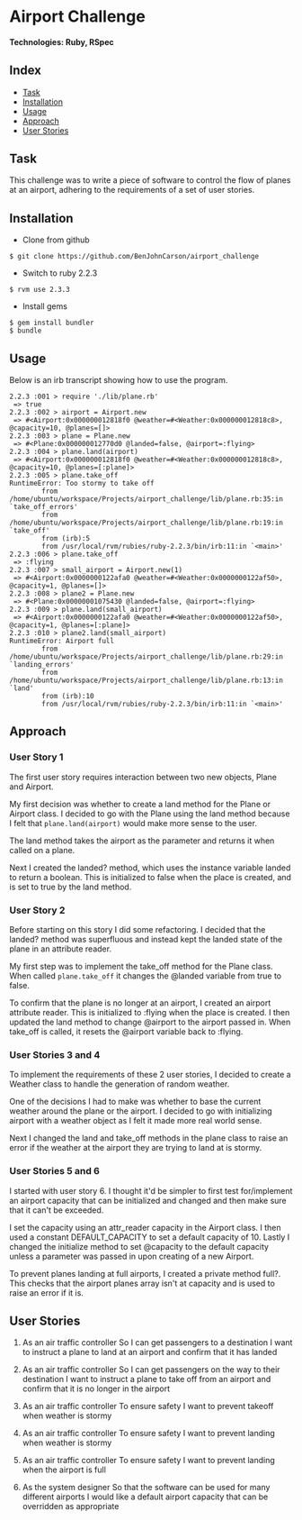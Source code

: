 # Airport Challenge
#### Technologies: Ruby, RSpec

## Index
* [Task](#Task)
* [Installation](#Install)
* [Usage](#Usage)
* [Approach](#Approach)
* [User Stories](#Stories)

## <a name="Task">Task</a>
This challenge was to write a piece of software to control the flow of planes at an airport, adhering to the requirements of a set of user stories.

## <a name="Install">Installation</a>
* Clone from github
```
$ git clone https://github.com/BenJohnCarson/airport_challenge
```

* Switch to ruby 2.2.3
```
$ rvm use 2.3.3
```

* Install gems
```
$ gem install bundler
$ bundle
```

## <a name="Usage">Usage</a>
Below is an irb transcript showing how to use the program. 

```
2.2.3 :001 > require './lib/plane.rb'
 => true 
2.2.3 :002 > airport = Airport.new
 => #<Airport:0x000000012818f0 @weather=#<Weather:0x000000012818c8>, @capacity=10, @planes=[]> 
2.2.3 :003 > plane = Plane.new
 => #<Plane:0x000000012770d0 @landed=false, @airport=:flying> 
2.2.3 :004 > plane.land(airport)
 => #<Airport:0x000000012818f0 @weather=#<Weather:0x000000012818c8>, @capacity=10, @planes=[:plane]> 
2.2.3 :005 > plane.take_off
RuntimeError: Too stormy to take off
        from /home/ubuntu/workspace/Projects/airport_challenge/lib/plane.rb:35:in `take_off_errors'
        from /home/ubuntu/workspace/Projects/airport_challenge/lib/plane.rb:19:in `take_off'
        from (irb):5
        from /usr/local/rvm/rubies/ruby-2.2.3/bin/irb:11:in `<main>'
2.2.3 :006 > plane.take_off
 => :flying 
2.2.3 :007 > small_airport = Airport.new(1)
 => #<Airport:0x0000000122afa0 @weather=#<Weather:0x0000000122af50>, @capacity=1, @planes=[]> 
2.2.3 :008 > plane2 = Plane.new
 => #<Plane:0x00000001075430 @landed=false, @airport=:flying> 
2.2.3 :009 > plane.land(small_airport)
 => #<Airport:0x0000000122afa0 @weather=#<Weather:0x0000000122af50>, @capacity=1, @planes=[:plane]> 
2.2.3 :010 > plane2.land(small_airport)
RuntimeError: Airport full
        from /home/ubuntu/workspace/Projects/airport_challenge/lib/plane.rb:29:in `landing_errors'
        from /home/ubuntu/workspace/Projects/airport_challenge/lib/plane.rb:13:in `land'
        from (irb):10
        from /usr/local/rvm/rubies/ruby-2.2.3/bin/irb:11:in `<main>'
```




## <a name="Approach">Approach</a>
### User Story 1
The first user story requires interaction between two new objects, Plane and Airport.

My first decision was whether to create a land method for the Plane or Airport class. I decided to go with the Plane using the land method because I felt that ```plane.land(airport)``` would make more sense to the user.

The land method takes the airport as the parameter and returns it when called on a plane.

Next I created the landed? method, which uses the instance variable landed to return a boolean. This is initialized to false when the place is created, and is set to true by the land method.

### User Story 2
Before starting on this story I did some refactoring. I decided that the landed? method was superfluous and instead kept the landed state of the plane in an attribute reader.

My first step was to implement the take\_off method for the Plane class. When called ```plane.take_off``` it changes the @landed variable from true to false.

To confirm that the plane is no longer at an airport, I created an airport attribute reader. This is initialized to :flying when the place is created. I then updated the land method to change @airport to the airport passed in. When take_off is called, it resets the @airport variable back to :flying.

### User Stories 3 and 4
To implement the requirements of these 2 user stories, I decided to create a Weather class to handle the generation of random weather.

One of the decisions I had to make was whether to base the current weather around the plane or the airport. I decided to go with initializing airport with a weather object as I felt it made more real world sense.

Next I changed the land and take_off methods in the plane class to raise an error if the weather at the airport they are trying to land at is stormy.

### User Stories 5 and 6
I started with user story 6. I thought it'd be simpler to first test for/implement an airport capacity that can be initialized and changed and then make sure that it can't be exceeded.

I set the capacity using an attr\_reader capacity in the Airport class. I then used a constant DEFAULT\_CAPACITY to set a default capacity of 10. Lastly I changed the initialize method to set @capacity to the default capacity unless a parameter was passed in upon creating of a new Airport.

To prevent planes landing at full airports, I created a private method full?. This checks that the airport planes array isn't at capacity and is used to raise an error if it is.

## <a name="Stories">User Stories</a>
1. As an air traffic controller 
So I can get passengers to a destination 
I want to instruct a plane to land at an airport and confirm that it has landed 

2. As an air traffic controller 
So I can get passengers on the way to their destination 
I want to instruct a plane to take off from an airport and confirm that it is no longer in the airport

3. As an air traffic controller 
To ensure safety 
I want to prevent takeoff when weather is stormy 

4. As an air traffic controller 
To ensure safety 
I want to prevent landing when weather is stormy 

5. As an air traffic controller 
To ensure safety 
I want to prevent landing when the airport is full 

6. As the system designer
So that the software can be used for many different airports
I would like a default airport capacity that can be overridden as appropriate
